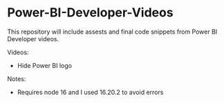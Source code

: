 # Power-BI-Developer-Videos

This repository will include assests and final code snippets from Power BI Developer videos.

Videos:
* Hide Power BI logo

Notes:
* Requires node 16 and I used 16.20.2 to avoid errors

